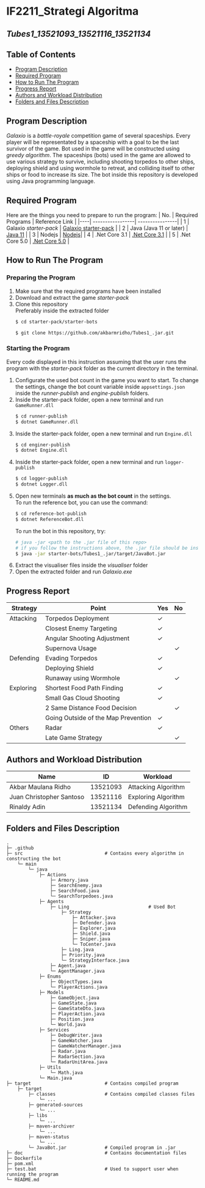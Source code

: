 # IF2211_Strategi Algoritma
## *Tubes1_13521093_13521116_13521134*


## **Table of Contents**
* [Program Description](#program-description)
* [Required Program](#required-program)
* [How to Run The Program](#how-to-run-the-program)
* [Progress Report](#progress-report)
* [Authors and Workload Distribution](#authors-and-workload-distribution)
* [Folders and Files Description](#folders-and-files-description)

## **Program Description**
*Galaxio* is a *battle-royale* competition game of several spaceships. Every player will be representated by a spaceship with a goal to be the last survivor of the game. Bot used in the game will be constructed using *greedy algorithm*. The spaceships (bots) used in the game are allowed to use various strategy to survive, including shooting torpedos to other ships, deploying shield and using wormhole to retreat, and colliding itself to other ships or food to increase its size. The bot inside this repository is developed using Java programming language.

## **Required Program**
Here are the things you need to prepare to run the program: 
| No. | Required Programs | Reference Link | 
|----| -----------------| ----------------|
| 1 | Galaxio *starter-pack* |  [Galaxio starter-pack](https://github.com/EntelectChallenge/2021-Galaxio/releases/tag/2021.3.2) |
| 2 | Java (Java 11 or later) | [Java 11](https://www.oracle.com/java/technologies/javase/jdk11-archive-downloads.html) | 
| 3 | Nodejs | [Nodejs](https://nodejs.org/en/download/)|
| 4 | .Net Core 3.1 | [.Net Core 3.1](https://dotnet.microsoft.com/en-us/download/dotnet/3.1) |
| 5 | .Net Core 5.0 | [.Net Core 5.0](https://dotnet.microsoft.com/en-us/download/dotnet/5.0) |

 
## **How to Run The Program**

### Preparing the Program
1. Make sure that the required programs have been installed <br>
2. Download and extract the game *starter-pack* <br>
3. Clone this repository <br>
    Preferably inside the extracted folder <br>
    ```sh
    $ cd starter-pack/starter-bots
    ```
    ```sh
    $ git clone https://github.com/akbarmridho/Tubes1_.jar.git
    ```

### Starting the Program
Every code displayed in this instruction assuming that the user runs the program with the *starter-pack* folder as the current directory in the terminal.
1. Configurate the used bot count in the game you want to start. To change the settings, change the bot count variable inside `appsettings.json` inside the *runner-publish* and *engine-publish* folders.
2. Inside the starter-pack folder, open a new terminal and run `GameRunner.dll`
    ```sh
    $ cd runner-publish
    $ dotnet GameRunner.dll
    ```
3. Inside the starter-pack folder, open a new terminal and run `Engine.dll`
    ```sh
    $ cd enginer-publish
    $ dotnet Engine.dll
    ```
4. Inside the starter-pack folder, open a new terminal and run `logger-publish`
    ```sh
    $ cd logger-publish
    $ dotnet Logger.dll
    ```
5. Open new terminals **as much as the bot count** in the settings. <br>
    To run the reference bot, you can use the command:
    ```sh
    $ cd reference-bot-publish
    $ dotnet ReferenceBot.dll
    ``` 
    To run the bot in this repository, try:
    ```sh
    # java -jar <path to the .jar file of this repo>
    # if you follow the instructions above, the .jar file should be inside the starter-bots folder
    $ java -jar starter-bots/Tubes1_.jar/target/JavaBot.jar
    ```
6. Extract the visualiser files inside the *visualiser* folder
7. Open the extracted folder and run *Galaxio.exe*


## **Progress Report**

| Strategy |Point | Yes | No |
|--|---|-----|------|
| Attacking | Torpedos Deployment           | &check; |  |
|           | Closest Enemy Targeting       | &check; |  |
|           | Angular Shooting Adjustment   | &check; |  |
|           | Supernova Usage               |  | &check; |
| Defending | Evading Torpedos              | &check; |  |
|           | Deploying Shield              | &check; |  |
|           | Runaway using Wormhole        |  | &check; |
| Exploring | Shortest Food Path Finding    | &check; |  |
|           | Small Gas Cloud Shooting      | &check; |  |
|           | 2 Same Distance Food Decision |  | &check; |
|           | Going Outside of the Map Prevention | &check; |  |
| Others    | Radar                         | &check; |  |
|           | Late Game Strategy            |  | &check; |


## **Authors and Workload Distribution** 
| Name | ID | Workload |
|-----|----|----------|
| Akbar Maulana Ridho | 13521093 | Attacking Algorithm|
| Juan Christopher Santoso | 13521116 | Exploring Algorithm |
| Rinaldy Adin | 13521134 | Defending Algorithm |


## **Folders and Files Description**
    .
    ├─ .github                 
    ├─ src                              # Contains every algorithm in constructing the bot
        └─ main
            └─ java
                ├─ Actions
                    ├─ Armory.java
                    ├─ SearchEnemy.java
                    ├─ SearchFood.java
                    └─ SearchTorpedoes.java
                ├─ Agents
                    ├─ Ling                             # Used Bot
                        ├─ Strategy
                            ├─ Attacker.java
                            ├─ Defender.java
                            ├─ Explorer.java
                            ├─ Shield.java
                            ├─ Sniper.java
                            └─ ToCenter.java
                        ├─ Ling.java
                        ├─ Priority.java
                        └─ StrategyInterface.java
                    ├─ Agent.java
                    └─ AgentManager.java
                ├─ Enums
                    ├─ ObjectTypes.java   
                    └─ PlayerActions.java
                ├─ Models
                    ├─ GameObject.java
                    ├─ GameState.java
                    ├─ GameStateDto.java
                    ├─ PlayerAction.java
                    ├─ Position.java
                    └─ World.java
                ├─ Services
                    ├─ DebugWriter.java
                    ├─ GameWatcher.java
                    ├─ GameWatcherManager.java
                    ├─ Radar.java
                    ├─ RadarSection.java
                    └─ RadarUnitArea.java
                ├─ Utils
                    └─ Math.java
                └─ Main.java
    ├─ target                           # Contains compiled program 
        ├─ target
            ├─ classes                  # Contains compiled classes files
                └─ ...
            ├─ generated-sources
                └─ ...
            ├─ libs
                └─ ...
            ├─ maven-archiver
                └─ ...
            ├─ maven-status
                └─ ...
            └─ JavaBot.jar              # Compiled program in .jar
    ├─ doc                              # Contains documentation files 
    ├─ Dockerfile  
    ├─ pom.xml                  
    ├─ test.bat                         # Used to support user when running the program
    └─ README.md







